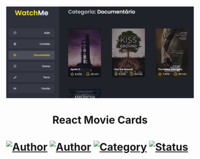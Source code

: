 <p align="center">
   <img src="https://github.com/tfbio/componentizando-a-aplicacao/blob/main/github/sample.JPG"/>
</p>
<h1 align="center">React Movie Cards<h1>
  
[![Author](https://img.shields.io/badge/author-Tfbio-brightgreen)](https://github.com/tfbio)
[![Author](https://img.shields.io/badge/author-Rocketseat-brightgreen)](https://github.com/Rocketseat)
[![Category](https://img.shields.io/badge/category-study-brightgreen)](#)
[![Status](https://img.shields.io/badge/status-finished-brightgreen)](#)
